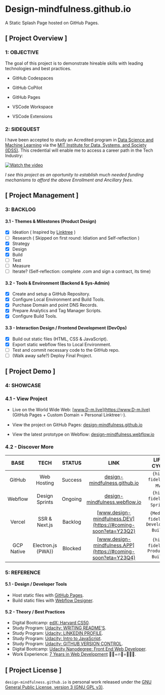 # Design-mindfulness.github.io

A Static Splash Page hosted on GitHub Pages.

<!-- <img src="https://img.shields.io/badge/build-passing-brightgreen" alt="Build Passing"> <img src="https://img.shields.io/badge/test-passing-brightgreen" alt="Test Passing"> <img src="https://img.shields.io/badge/node-14.15.5-brightgreen" alt="HTML, CSS & JavaScript"> <img src="https://img.shields.io/badge/webpack-4.46.0-blue" alt="Webpack V4.46.0"> -->

## [ Project Overview ]

### 1: OBJECTIVE

The goal of this project is to demonstrate hireable skills with leading technologies and best practices.

- GitHub Codespaces
- GitHub CoPilot
- GitHub Pages

- VSCode Workspace
- VSCode Extensions

### 2: SIDEQUEST

I have been accepted to study an Acredited program in [Data Science and Machine Learning](https://www.mygreatlearning.com/mit-data-science-and-machine-learning-program?user_cookie_uuid=0d485c68-b571-46b1-a3d3-b865ab3ab7af) via the [MIT Institute for Data, Systems, and Society (IDSS)](https://idss.mit.edu/). This credential will enable me to access a career path in the Tech Industry:

[![Watch the video](https://d1vwxdpzbgdqj.cloudfront.net/assets/mit-dsml/certificate-17c52a003472c4ada8ad2db72f4d162ee3146b1e83a14d68716785fb500f03bc.png)](https://youtu.be/vt5fpE0bzSY)

*I see this project as an oportunity to establish much needed funding mechanisms to afford the above Enrollment and Ancillary fees.*

## [ Project Management ]

### 3: BACKLOG

#### 3.1 - Themes & Milestones (Product Design)

* [x] Ideation ( Inspired by [Linktree](https://linktr.ee/) )
* [ ] Research ( Skipped on first round: Idiation and Self-reflection )
* [x] Strategy
* [X] Design
* [X] Build
* [ ] Test
* [ ] Measure
* [ ] Iterate? (Self-reflection: complete .com and sign a contract, its time)

#### 3.2 - Tools & Environment (Backend & Sys-Admin)

* [X] Create and setup a GitHub Repository.
* [X] Configure Local Environment and Build Tools.
* [X] Purchase Domain and point DNS Records.
* [X] Prepare Analytics and Tag Manager Scripts.
* [X] Configure Build Tools.

#### 3.3 - Interaction Design / Frontend Development (DevOps)

* [X] Build out static files (HTML, CSS & JavaScript).
* [X] Export static webflow files to Local Environment.
* [ ] Test and commit necessary code to the GitHub repo.
* [ ] (Walk away safe?) Deploy Final Project.

## [ Project Demo ]

### 4: SHOWCASE

### 4.1 - View Project

- Live on the World Wide Web:
[www.D-m.live](https://www.D-m.live) (GitHub Pages + Custom Domain = Personal Linktree✨).

- View the project on GitHub Pages:
[design-mindfulness.github.io](https://design-mindfulness.github.io)

- View the latest prototype on Webflow:
[design-mindfulness.webflow.io](https://design-mindfulness.weblow.io)

### 4.2 - Discover More

BASE | TECH | STATUS | LINK | LIFE-CYCLE
:--: | :--: | :----: | :--: | :--------:
GitHub | Web Hosting | Success | [design-mindfulness.github.io](https://design-mindfulness.github.io) | `{high-fidelity}`; `MVP`.
Webflow | Design Sprints | Ongoing | [design-mindfulness.webflow.io](https://design-mindfulness.weblow.io) | `{high-fidelity}`; `Sprints`.
Vercel | SSR & Next.js | Backlog | [www.design-mindfulness.DEV](https://#coming-soon?eta=Y23Q2) | `{Medium-fidelity}`; `Development Builds`.
GCP Native | Electron.js (PWA)) | Blocked | [www.design-mindfulness.APP](https://#coming-soon?eta=Y23Q4) | `{high-fidelity}`;  `Production Builds`.

<!-- 
Handy | Laptop
:-: | :-:
<video src='video1.mov' width=144/> | <video src='video2.mp4' width=288/>

type | *A* | *B*
:---: | :---: | :---:
abc |![img](assets/some-image-n1.png){width=200px}|![img](assets/some-image-n2.png){width=200px}
def |![img](assets/some-image-n3.png){width=200px}|![img](assets/some-image-n4.png){width=200px}

|`          Handy           `|`          Laptop          `|
|----|---------|
|<video src='video1.mov' width=144/>|<video src='video2.mp4' width=288/>|

[![Demo CountPages alpha](https://share.gifyoutube.com/KzB6Gb.gif)](https://www.youtube.com/watch?v=ek1j272iAmc) -->

### 5: REFERENCE

#### 5.1 - Design / Developer Tools

- Host static files with [GitHub Pages](https://docs.github.com/en/pages).
- Build static files with [Webflow Designer](https://webflow.com/designer).

#### 5.2 - Theory / Best Practices

- Digital Bootcamp: [edX: Harvard CS50](https://).
- Study Program: [Udacity: WRITING README'S](https://).
- Study Program: [Udacity: LINKEDIN PROFILE](https://).
- Study Program: [Udacity: Intro to JavaScript](https://).
- Study Program: [Udacity: GITHUB VERSION CONTROL](https://).
- Digital Bootcamp: [Udacity Nanodegree: Front End Web Developer](https://).
- Work Experience: [7 Years in Web Development](https://Founddesigns.de) 🎢🎡+🔥🧯=🧶🎨✨.

## [ Project License ]

`design-mindfulness.github.io` is personal work released under the [GNU General Public License, version 3 (GNU GPL v3)](https://www.gnu.org/licenses/gpl-3.0.html).
